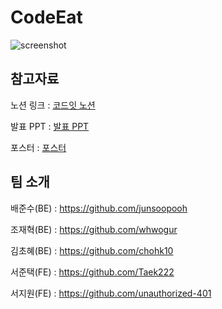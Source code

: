 # CodeEat

![screenshot](https://github.com/junsoopooh/junsoopooh.github.io/blob/master/project/project/image.png?raw=true)

## 참고자료 

노션 링크 : [코드잇 노션](https://www.notion.so/6-AlgoEat-627732bdb859410bb173f34f7d84330a)

발표 PPT : [발표 PPT]()

포스터 : [포스터]()



## 팀 소개

배준수(BE) : https://github.com/junsoopooh

조재혁(BE) : https://github.com/whwogur

김초혜(BE) : https://github.com/chohk10

서준택(FE) : https://github.com/Taek222

서지원(FE) : https://github.com/unauthorized-401



